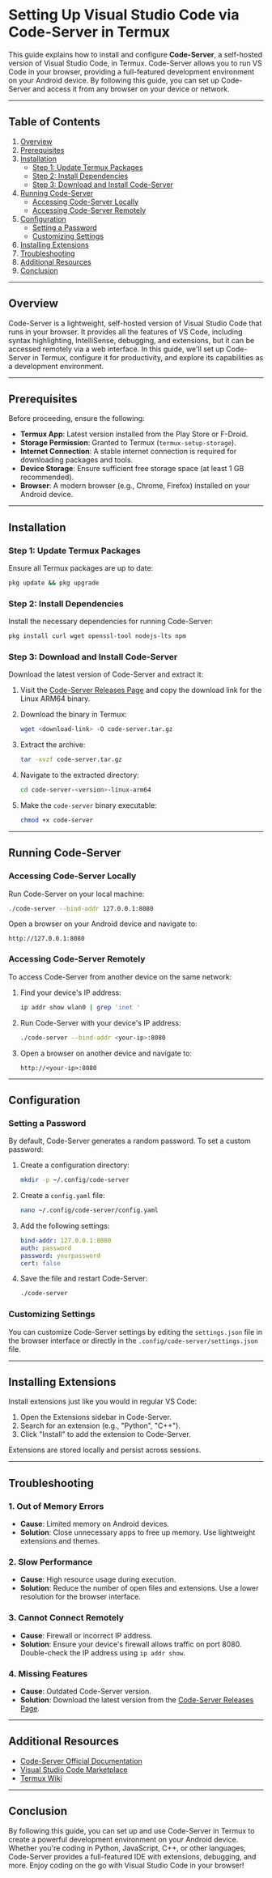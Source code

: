# Setting Up Visual Studio Code via Code-Server in Termux

This guide explains how to install and configure **Code-Server**, a self-hosted version of Visual Studio Code, in Termux. Code-Server allows you to run VS Code in your browser, providing a full-featured development environment on your Android device. By following this guide, you can set up Code-Server and access it from any browser on your device or network.

---

## Table of Contents

1. [Overview](#overview)
2. [Prerequisites](#prerequisites)
3. [Installation](#installation)
   - [Step 1: Update Termux Packages](#step-1-update-termux-packages)
   - [Step 2: Install Dependencies](#step-2-install-dependencies)
   - [Step 3: Download and Install Code-Server](#step-3-download-and-install-code-server)
4. [Running Code-Server](#running-code-server)
   - [Accessing Code-Server Locally](#accessing-code-server-locally)
   - [Accessing Code-Server Remotely](#accessing-code-server-remotely)
5. [Configuration](#configuration)
   - [Setting a Password](#setting-a-password)
   - [Customizing Settings](#customizing-settings)
6. [Installing Extensions](#installing-extensions)
7. [Troubleshooting](#troubleshooting)
8. [Additional Resources](#additional-resources)
9. [Conclusion](#conclusion)

---

## Overview

Code-Server is a lightweight, self-hosted version of Visual Studio Code that runs in your browser. It provides all the features of VS Code, including syntax highlighting, IntelliSense, debugging, and extensions, but it can be accessed remotely via a web interface. In this guide, we'll set up Code-Server in Termux, configure it for productivity, and explore its capabilities as a development environment.

---

## Prerequisites

Before proceeding, ensure the following:

- **Termux App**: Latest version installed from the Play Store or F-Droid.
- **Storage Permission**: Granted to Termux (`termux-setup-storage`).
- **Internet Connection**: A stable internet connection is required for downloading packages and tools.
- **Device Storage**: Ensure sufficient free storage space (at least 1 GB recommended).
- **Browser**: A modern browser (e.g., Chrome, Firefox) installed on your Android device.

---

## Installation

### Step 1: Update Termux Packages
Ensure all Termux packages are up to date:
```bash
pkg update && pkg upgrade
```

### Step 2: Install Dependencies
Install the necessary dependencies for running Code-Server:
```bash
pkg install curl wget openssl-tool nodejs-lts npm
```

### Step 3: Download and Install Code-Server
Download the latest version of Code-Server and extract it:

1. Visit the [Code-Server Releases Page](https://github.com/coder/code-server/releases) and copy the download link for the Linux ARM64 binary.

2. Download the binary in Termux:
   ```bash
   wget <download-link> -O code-server.tar.gz
   ```

3. Extract the archive:
   ```bash
   tar -xvzf code-server.tar.gz
   ```

4. Navigate to the extracted directory:
   ```bash
   cd code-server-<version>-linux-arm64
   ```

5. Make the `code-server` binary executable:
   ```bash
   chmod +x code-server
   ```

---

## Running Code-Server

### Accessing Code-Server Locally
Run Code-Server on your local machine:
```bash
./code-server --bind-addr 127.0.0.1:8080
```

Open a browser on your Android device and navigate to:
```
http://127.0.0.1:8080
```

### Accessing Code-Server Remotely
To access Code-Server from another device on the same network:

1. Find your device's IP address:
   ```bash
   ip addr show wlan0 | grep 'inet '
   ```

2. Run Code-Server with your device's IP address:
   ```bash
   ./code-server --bind-addr <your-ip>:8080
   ```

3. Open a browser on another device and navigate to:
   ```
   http://<your-ip>:8080
   ```

---

## Configuration

### Setting a Password
By default, Code-Server generates a random password. To set a custom password:

1. Create a configuration directory:
   ```bash
   mkdir -p ~/.config/code-server
   ```

2. Create a `config.yaml` file:
   ```bash
   nano ~/.config/code-server/config.yaml
   ```

3. Add the following settings:
   ```yaml
   bind-addr: 127.0.0.1:8080
   auth: password
   password: yourpassword
   cert: false
   ```

4. Save the file and restart Code-Server:
   ```bash
   ./code-server
   ```

### Customizing Settings
You can customize Code-Server settings by editing the `settings.json` file in the browser interface or directly in the `.config/code-server/settings.json` file.

---

## Installing Extensions

Install extensions just like you would in regular VS Code:

1. Open the Extensions sidebar in Code-Server.
2. Search for an extension (e.g., "Python", "C++").
3. Click "Install" to add the extension to Code-Server.

Extensions are stored locally and persist across sessions.

---

## Troubleshooting

### 1. Out of Memory Errors
- **Cause**: Limited memory on Android devices.
- **Solution**:
  Close unnecessary apps to free up memory.
  Use lightweight extensions and themes.

### 2. Slow Performance
- **Cause**: High resource usage during execution.
- **Solution**:
  Reduce the number of open files and extensions.
  Use a lower resolution for the browser interface.

### 3. Cannot Connect Remotely
- **Cause**: Firewall or incorrect IP address.
- **Solution**:
  Ensure your device's firewall allows traffic on port 8080.
  Double-check the IP address using `ip addr show`.

### 4. Missing Features
- **Cause**: Outdated Code-Server version.
- **Solution**:
  Download the latest version from the [Code-Server Releases Page](https://github.com/coder/code-server/releases).

---

## Additional Resources

- [Code-Server Official Documentation](https://coder.com/docs/code-server/latest)
- [Visual Studio Code Marketplace](https://marketplace.visualstudio.com/vscode)
- [Termux Wiki](https://wiki.termux.com/wiki/Main_Page)

---

## Conclusion

By following this guide, you can set up and use Code-Server in Termux to create a powerful development environment on your Android device. Whether you're coding in Python, JavaScript, C++, or other languages, Code-Server provides a full-featured IDE with extensions, debugging, and more. Enjoy coding on the go with Visual Studio Code in your browser!